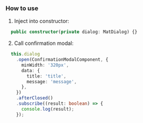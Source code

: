 ### How to use
1. Inject into constructor:
```typescript
  public constructor(private dialog: MatDialog) {}
```
2. Call confirmation modal:
```typescript
  this.dialog
    .open(ConfirmationModalComponent, {
      minWidth: '320px',
      data: {
        title: 'title',
        message: 'message',
      },
    })
    .afterClosed()
    .subscribe((result: boolean) => {
      console.log(result);
    });
```

